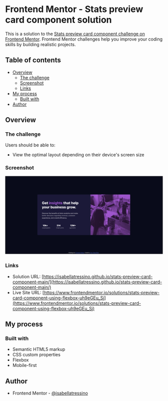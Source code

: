 # Frontend Mentor - Stats preview card component solution

This is a solution to the [Stats preview card component challenge on Frontend Mentor](https://www.frontendmentor.io/challenges/stats-preview-card-component-8JqbgoU62). Frontend Mentor challenges help you improve your coding skills by building realistic projects. 

## Table of contents

- [Overview](#overview)
  - [The challenge](#the-challenge)
  - [Screenshot](#screenshot)
  - [Links](#links)
- [My process](#my-process)
  - [Built with](#built-with)
- [Author](#author)

## Overview

### The challenge

Users should be able to:

- View the optimal layout depending on their device's screen size

### Screenshot

![](images/screenshot.png)

### Links

- Solution URL: [https://isabellatressino.github.io/stats-preview-card-component-main/](https://isabellatressino.github.io/stats-preview-card-component-main/)
- Live Site URL: [https://www.frontendmentor.io/solutions/stats-preview-card-component-using-flexbox-uh9eGEu_Sj](https://www.frontendmentor.io/solutions/stats-preview-card-component-using-flexbox-uh9eGEu_Sj)

## My process

### Built with

- Semantic HTML5 markup
- CSS custom properties
- Flexbox
- Mobile-first 

## Author

- Frontend Mentor - [@isabellatressino](https://www.frontendmentor.io/profile/isabellatressino)

